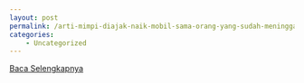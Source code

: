 ```yaml
---
layout: post
permalink: /arti-mimpi-diajak-naik-mobil-sama-orang-yang-sudah-meninggal/
categories:
    - Uncategorized
---
```


[Baca Selengkapnya](/06)